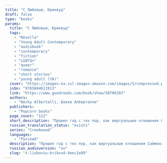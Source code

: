 ```yaml
---
title: "С Любовью, Криквуд"
draft: false
type: "books"
params:
  title: "С Любовью, Криквуд"
  tags:
    - "Novella"
    - "Young Adult Contemporary"
    - "audiobook"
    - "contemporary"
    - "fiction"
    - "LGBTQ+"
    - "queer"
    - "romance"
    - "short stories"
    - "young adult (YA)"
  cover: "https://images-na.ssl-images-amazon.com/images/S/compressed.photo.goodreads.com/books/1628167646i/58706203.jpg"
  isbn: "9785604611913"
  link: "https://www.goodreads.com/book/show/58706203"
  authors:
    - "Becky Albertalli, Бекки Алберталли"
  publishers:
    - "Popcorn books"
  page_count: "112"
  short_description: "Прошел год с тех пор, как виртуальные отношения Саймона и Блю переросли в реальные, и пара месяцев с незабываемого выпускного Эбби и Лиа. Теперь они все учатся в разных колледжах и вынуждены..."
  russian_translation_status: "exists"
  series: "Creekwood"
  languages:
    - "Русский"
  description: "Прошел год с тех пор, как виртуальные отношения Саймона и Блю переросли в реальные, и пара месяцев с незабываемого выпускного Эбби и Лиа. Теперь они все учатся в разных колледжах и вынуждены поддерживать свои отношения на расстоянии — конечно, посредством старых добрых электронных писем. Но как сохранить и дружбу, и романтику, если вас разделяет несколько сотен километров?"
  russian_audioversion: "no"
  slug: "s-liuboviu-krikvud-4eec1e89"
---
```

